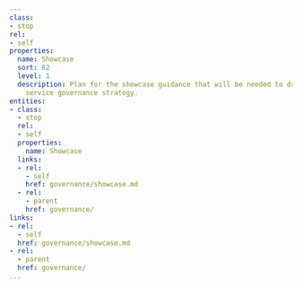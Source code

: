 ```yaml
---
class:
- stop
rel:
- self
properties:
  name: Showcase
  sort: 62
  level: 1
  description: Plan for the showcase guidance that will be needed to drive a wider
    service governance strategy.
entities:
- class:
  - stop
  rel:
  - self
  properties:
    name: Showcase
  links:
  - rel:
    - self
    href: governance/showcase.md
  - rel:
    - parent
    href: governance/
links:
- rel:
  - self
  href: governance/showcase.md
- rel:
  - parent
  href: governance/
...
```

